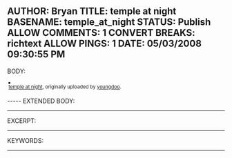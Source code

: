 AUTHOR: Bryan
TITLE: temple at night
BASENAME: temple_at_night
STATUS: Publish
ALLOW COMMENTS: 1
CONVERT BREAKS: richtext
ALLOW PINGS: 1
DATE: 05/03/2008 09:30:55 PM
-----
BODY:
<style type="text/css">
.flickr-photo { border: solid 2px #000000; }
.flickr-yourcomment { }
.flickr-frame { text-align: left; padding: 3px; }
.flickr-caption { font-size: 0.8em; margin-top: 0px; }
</style>

<div class="flickr-frame">
	<a href="http://www.flickr.com/photos/youngdoo/2451464125/" title="photo sharing"><img src="http://farm3.static.flickr.com/2290/2451464125_155ff808a2.jpg" class="flickr-photo" alt="" /></a>
<br />
	<span class="flickr-caption"><a href="http://www.flickr.com/photos/youngdoo/2451464125/">temple at night</a>, originally uploaded by <a href="http://www.flickr.com/people/youngdoo/">youngdoo</a>.</span>
</div>
				
<p class="flickr-yourcomment">
	
</p>
-----
EXTENDED BODY:

-----
EXCERPT:

-----
KEYWORDS:

-----


